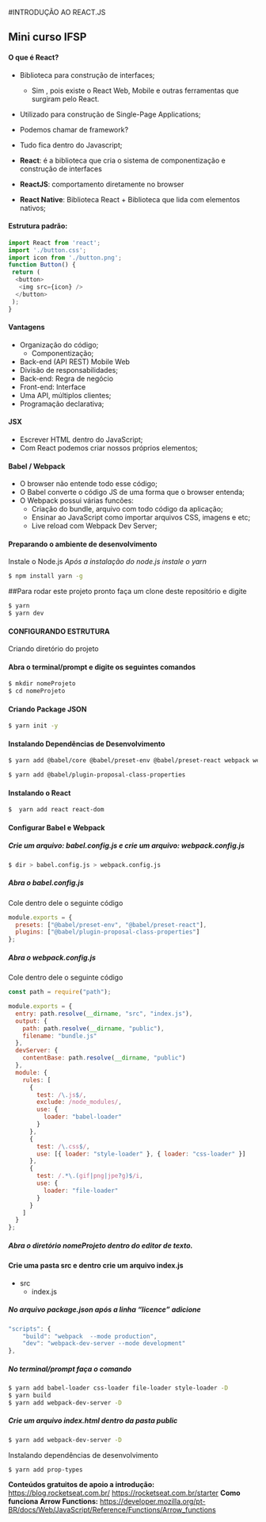 
#INTRODUÇÃO AO REACT.JS
## Mini curso IFSP

#### O que é React?
* Biblioteca para construção de interfaces;
    * Sim , pois existe o React Web, Mobile e outras ferramentas que surgiram pelo React.
* Utilizado para construção de Single-Page Applications; 
* Podemos chamar de framework? 
* Tudo fica dentro do Javascript; 

* **React**: é a biblioteca que cria o sistema de componentização e construção de interfaces
* **ReactJS**: comportamento diretamente no browser 
* **React Native**: Biblioteca React + Biblioteca que lida com elementos nativos;
#### Estrutura padrão:

```javascript
import React from 'react';
import './button.css';
import icon from './button.png';
function Button() {
 return (
  <button>
   <img src={icon} />
  </button>
 );
}
```

#### Vantagens
-	Organização do código; 
    -	Componentização; 
-	Back-end (API REST) Mobile Web
-	Divisão de responsabilidades; 
-	Back-end: Regra de negócio
-	Front-end: Interface 
-	Uma API, múltiplos clientes; 
-	Programação declarativa;

#### JSX
-	Escrever HTML dentro do JavaScript;
-	Com React podemos criar nossos próprios elementos;


#### Babel / Webpack
-	O browser não entende todo esse código;
-	O Babel converte o código JS de uma forma que o browser entenda;
-	O Webpack possui várias funcões:
    -	Criação do bundle, arquivo com todo código da aplicação;
    -	Ensinar ao JavaScript como importar arquivos CSS, imagens e etc;
    -	Live reload com Webpack Dev Server;

#### Preparando o ambiente de desenvolvimento
Instale o Node.js
*Após a instalação do node.js instale o yarn*
```bash
$ npm install yarn -g
```

##Para rodar este projeto pronto faça um clone deste repositório e digite
```bash
$ yarn
$ yarn dev
```

#### CONFIGURANDO ESTRUTURA
Criando diretório do projeto
#### Abra o terminal/prompt e digite os seguintes comandos
```bash
$ mkdir nomeProjeto
$ cd nomeProjeto
```
#### Criando Package JSON
```bash
$ yarn init -y
```
#### Instalando Dependências de Desenvolvimento

```bash
$ yarn add @babel/core @babel/preset-env @babel/preset-react webpack webpack-cli –D

$ yarn add @babel/plugin-proposal-class-properties
```

#### Instalando o React
```bash
$  yarn add react react-dom
```
#### Configurar Babel e Webpack
##### Crie um arquivo: babel.config.js e crie um arquivo: webpack.config.js
```bash
$ dir > babel.config.js > webpack.config.js
```
##### Abra o babel.config.js
Cole dentro dele o seguinte código
```javascript
module.exports = {
  presets: ["@babel/preset-env", "@babel/preset-react"],
  plugins: ["@babel/plugin-proposal-class-properties"]
};
```
##### Abra o webpack.config.js
Cole dentro dele o seguinte código
```javascript
const path = require("path");

module.exports = {
  entry: path.resolve(__dirname, "src", "index.js"),
  output: {
    path: path.resolve(__dirname, "public"),
    filename: "bundle.js"
  },
  devServer: {
    contentBase: path.resolve(__dirname, "public")
  },
  module: {
    rules: [
      {
        test: /\.js$/,
        exclude: /node_modules/,
        use: {
          loader: "babel-loader"
        }
      },
      {
        test: /\.css$/,
        use: [{ loader: "style-loader" }, { loader: "css-loader" }]
      },
      {
        test: /.*\.(gif|png|jpe?g)$/i,
        use: {
          loader: "file-loader"
        }
      }
    ]
  }
};
```
##### Abra o diretório nomeProjeto dentro do editor de texto.
#### Crie uma pasta src e dentro crie um arquivo index.js
-	src
    -	index.js
##### No arquivo package.json após a linha “licence” adicione
```javascript
"scripts": {
    "build": "webpack  --mode production",
    "dev": "webpack-dev-server --mode development"
},
```

##### No terminal/prompt faça o comando
```bash
$ yarn add babel-loader css-loader file-loader style-loader -D
$ yarn build
$ yarn add webpack-dev-server -D
```

##### Crie um arquivo index.html dentro da pasta public
```bash
$ yarn add webpack-dev-server -D
```

Instalando dependências de desenvolvimento
```bash
$ yarn add prop-types
```

**Conteúdos gratuitos de apoio a introdução:**
https://blog.rocketseat.com.br/
https://rocketseat.com.br/starter
**Como funciona Arrow Functions:**
https://developer.mozilla.org/pt-BR/docs/Web/JavaScript/Reference/Functions/Arrow_functions
